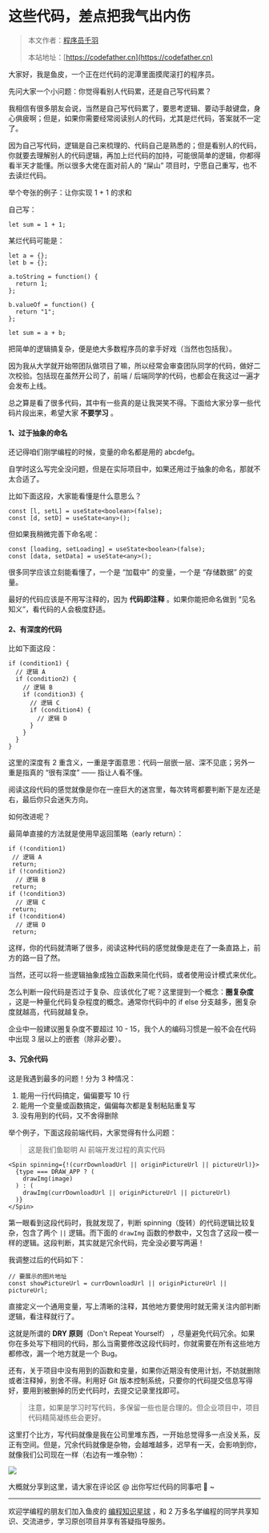 # 这些代码，差点把我气出内伤

> 本文作者：[程序员千羽](https://yuyuanweb.feishu.cn/wiki/Abldw5WkjidySxkKxU2cQdAtnah)
>
> 本站地址：[https://codefather.cn](https://codefather.cn)

大家好，我是鱼皮，一个正在烂代码的泥潭里面摸爬滚打的程序员。

先问大家一个小问题：你觉得看别人代码累，还是自己写代码累？

我相信有很多朋友会说，当然是自己写代码累了，要思考逻辑、要动手敲键盘，身心俱疲啊；但是，如果你需要经常阅读别人的代码，尤其是烂代码，答案就不一定了。

因为自己写代码，逻辑是自己来梳理的、代码自己是熟悉的；但是看别人的代码，你就要去理解别人的代码逻辑，再加上烂代码的加持，可能很简单的逻辑，你都得看半天才能懂。所以很多大佬在面对前人的 “屎山” 项目时，宁愿自己重写，也不去读烂代码。

举个夸张的例子：让你实现 1 + 1 的求和

自己写：

```
let sum = 1 + 1;
```

某烂代码可能是：

```
let a = {};
let b = {};

a.toString = function() {
  return 1;
};

b.valueOf = function() {
  return "1";
};

let sum = a + b;
```

把简单的逻辑搞复杂，便是绝大多数程序员的拿手好戏（当然也包括我）。

因为我从大学就开始带团队做项目了嘛，所以经常会审查团队同学的代码，做好二次校验。包括现在虽然开公司了，前端 / 后端同学的代码，也都会在我这过一遍才会发布上线。

总之算是看了很多代码，其中有一些真的是让我哭笑不得。下面给大家分享一些代码片段出来，希望大家 **不要学习** 。

#### 1、过于抽象的命名

还记得咱们刚学编程的时候，变量的命名都是用的 abcdefg。

自学时这么写完全没问题，但是在实际项目中，如果还用过于抽象的命名，那就不太合适了。

比如下面这段，大家能看懂是什么意思么？

```
const [l, setL] = useState<boolean>(false);
const [d, setD] = useState<any>();
```

但如果我稍微完善下命名呢：

```
const [loading, setLoading] = useState<boolean>(false);
const [data, setData] = useState<any>();
```

很多同学应该立刻能看懂了，一个是 “加载中” 的变量，一个是 “存储数据” 的变量。

最好的代码应该是不用写注释的，因为 **代码即注释** 。如果你能把命名做到 “见名知义”，看代码的人会极度舒适。

#### 2、有深度的代码

比如下面这段：

```
if (condition1) {
  // 逻辑 A
  if (condition2) {
    // 逻辑 B
    if (condition3) {
      // 逻辑 C
      if (condition4) {
        // 逻辑 D
      }
    }
  }
}
```

这里的深度有 2 重含义，一重是字面意思：代码一层嵌一层、深不见底；另外一重是指真的 “很有深度” —— 指让人看不懂。

阅读这段代码的感觉就像是你在一座巨大的迷宫里，每次转弯都要判断下是左还是右，最后你只会迷失方向。

如何改进呢？

最简单直接的方法就是使用早返回策略（early return）：

```
if (!condition1) 
 // 逻辑 A
 return;
if (!condition2)
  // 逻辑 B
 return;
if (!condition3)
  // 逻辑 C
 return;
if (!condition4)
  // 逻辑 D
 return;
```

这样，你的代码就清晰了很多，阅读这种代码的感觉就像是走在了一条直路上，前方的路一目了然。

当然，还可以将一些逻辑抽象成独立函数来简化代码，或者使用设计模式来优化。

怎么判断一段代码是否过于复杂、应该优化了呢？这里提到一个概念：**圈复杂度** ，这是一种量化代码复杂程度的概念。通常你代码中的 if else 分支越多，圈复杂度就越高，代码就越复杂。

企业中一般建议圈复杂度不要超过 10 - 15，我个人的编码习惯是一般不会在代码中出现 3 层以上的嵌套（除非必要）。

#### 3、冗余代码

这是我遇到最多的问题！分为 3 种情况：

1. 能用一行代码搞定，偏偏要写 10 行
2. 能用一个变量或函数搞定，偏偏每次都是复制粘贴重复写
3. 没有用到的代码，又不舍得删除

举个例子，下面这段前端代码，大家觉得有什么问题：

> 这是我们鱼聪明 AI 前端开发过程的真实代码

```
<Spin spinning={!(currDownloadUrl || originPictureUrl || pictureUrl)}>
  {type === DRAW_APP ? (
    drawImg(image)
  ) : (
    drawImg(currDownloadUrl || originPictureUrl || pictureUrl)
  )}
</Spin>
```

第一眼看到这段代码时，我就发现了，判断 spinning（旋转）的代码逻辑比较复杂，包含了两个 `||` 逻辑。而下面的 `drawImg` 函数的参数中，又包含了这段一模一样的逻辑。这段判断，其实就是冗余代码，完全没必要写两遍！

我调整过后的代码如下：

```
// 要展示的图片地址
const showPictureUrl = currDownloadUrl || originPictureUrl || pictureUrl;
```

直接定义一个通用变量，写上清晰的注释，其他地方要使用时就无需关注内部判断逻辑，看注释就行了。

这就是所谓的 **DRY 原则**（Don't Repeat Yourself） ，尽量避免代码冗余。如果你在多处写下相同的代码，那么当需要修改这段代码时，你就需要在所有这些地方都修改，漏一个地方就是一个 Bug。

还有，关于项目中没有用到的函数和变量，如果你近期没有使用计划，不妨就删除或者注释掉，别舍不得。利用好 Git 版本控制系统，只要你的代码提交信息写得好，要用到被删掉的历史代码时，去提交记录里找即可。

> 注意，如果是学习时写代码，多保留一些也是合理的。但企业项目中，项目代码精简凝练些会更好。

这里打个比方，写代码就像是我在公司里堆东西，一开始总觉得多一点没关系，反正有空间。但是，冗余代码就像是杂物，会越堆越多，迟早有一天，会影响到你，就像我们公司现在一样（右边有一堆杂物）：

![](https://pic.yupi.icu/5563/202311071937853.png)

大概就分享到这里，请大家在评论区 @ 出你写烂代码的同事吧 🐶 ~



------


欢迎学编程的朋友们加入鱼皮的 [编程知识星球](https://mp.weixin.qq.com/s?__biz=MzI1NDczNTAwMA==&mid=2247539132&idx=2&sn=45af016dee0c03491750f76ba8fdbd25&chksm=e9c2be4bdeb5375d3253155b4053263109a631620b7cb9074e2fe1b4a5b1604ef92c522b606e&token=292259508&lang=zh_CN&scene=21#wechat_redirect) ，和 2 万多名学编程的同学共享知识、交流进步，学习原创项目并享有答疑指导服务。